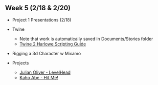 ## Week 5 (2/18 & 2/20)

+ Project 1 Presentations (2/18)

+ Twine
  + Note that work is automatically saved in Documents/Stories folder
  + [Twine 2 Harlowe Scripting Guide](https://twine2.neocities.org/)

+ Rigging a 3d Character w Mixamo

+ Projects
  + [Julian Oliver - LevelHead](https://vimeo.com/1320756)
  + [Kaho Abe - Hit Me!](https://kahoabe.net/portfolio/hit-me/)
